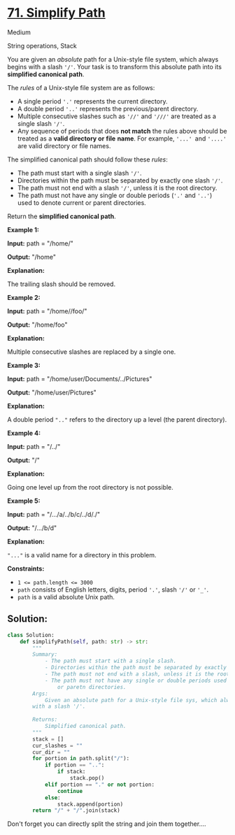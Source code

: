 # [71. Simplify Path](https://leetcode.com/problems/simplify-path/)

Medium

String operations, Stack



You are given an *absolute* path for a Unix-style file system, which always begins with a slash `'/'`. Your task is to transform this absolute path into its **simplified canonical path**.

The *rules* of a Unix-style file system are as follows:

- A single period `'.'` represents the current directory.
- A double period `'..'` represents the previous/parent directory.
- Multiple consecutive slashes such as `'//'` and `'///'` are treated as a single slash `'/'`.
- Any sequence of periods that does **not match** the rules above should be treated as a **valid directory or** **file** **name**. For example, `'...' `and `'....'` are valid directory or file names.

The simplified canonical path should follow these *rules*:

- The path must start with a single slash `'/'`.
- Directories within the path must be separated by exactly one slash `'/'`.
- The path must not end with a slash `'/'`, unless it is the root directory.
- The path must not have any single or double periods (`'.'` and `'..'`) used to denote current or parent directories.

Return the **simplified canonical path**.

 

**Example 1:**

**Input:** path = "/home/"

**Output:** "/home"

**Explanation:**

The trailing slash should be removed.

**Example 2:**

**Input:** path = "/home//foo/"

**Output:** "/home/foo"

**Explanation:**

Multiple consecutive slashes are replaced by a single one.

**Example 3:**

**Input:** path = "/home/user/Documents/../Pictures"

**Output:** "/home/user/Pictures"

**Explanation:**

A double period `".."` refers to the directory up a level (the parent directory).

**Example 4:**

**Input:** path = "/../"

**Output:** "/"

**Explanation:**

Going one level up from the root directory is not possible.

**Example 5:**

**Input:** path = "/.../a/../b/c/../d/./"

**Output:** "/.../b/d"

**Explanation:**

`"..."` is a valid name for a directory in this problem.

 

**Constraints:**

- `1 <= path.length <= 3000`
- `path` consists of English letters, digits, period `'.'`, slash `'/'` or `'_'`.
- `path` is a valid absolute Unix path.



## Solution:

```python
class Solution:
    def simplifyPath(self, path: str) -> str:
        """
        Summary:
            - The path must start with a single slash.
            - Directories within the path must be separated by exactly one slash.
            - The path must not end with a slash, unless it is the root directory.
            - The path must not have any single or double periods used to denote current
                or paretn directories.
        Args:
            Given an absolute path for a Unix-style file sys, which always begins
        with a slash '/'.
        
        Returns:
            Simplified canonical path.
        """
        stack = []
        cur_slashes = ""
        cur_dir = ""
        for portion in path.split("/"):
            if portion == "..":
                if stack:
                    stack.pop()
            elif portion == "." or not portion:
                continue
            else: 
                stack.append(portion)
        return "/" + "/".join(stack)

```



Don't forget you can directly split the string and join them together....